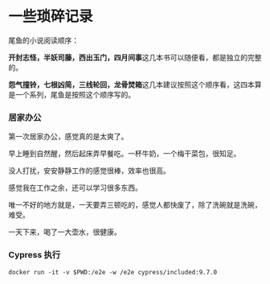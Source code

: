 # 一些琐碎记录

尾鱼的小说阅读顺序：

**开封志怪，半妖司藤，西出玉门，四月间事**这几本书可以随便看，都是独立的完整的。

**怨气撞铃，七根凶简，三线轮回，龙骨焚箱**这几本建议按照这个顺序看，这四本算是一个系列，尾鱼是按照这个顺序写的。



### 居家办公

第一次居家办公，感觉真的是太爽了。

早上睡到自然醒，然后起床弄早餐吃。一杯牛奶，一个梅干菜包，很知足。

没人打扰，安安静静工作的感觉很棒，效率也很高。

感觉我在工作之余，还可以学习很多东西。

唯一不好的地方就是，一天要弄三顿吃的，感觉人都快废了，除了洗碗就是洗碗，难受。

一天下来，喝了一大壶水，很健康。



### Cypress 执行

```
docker run -it -v $PWD:/e2e -w /e2e cypress/included:9.7.0
```

